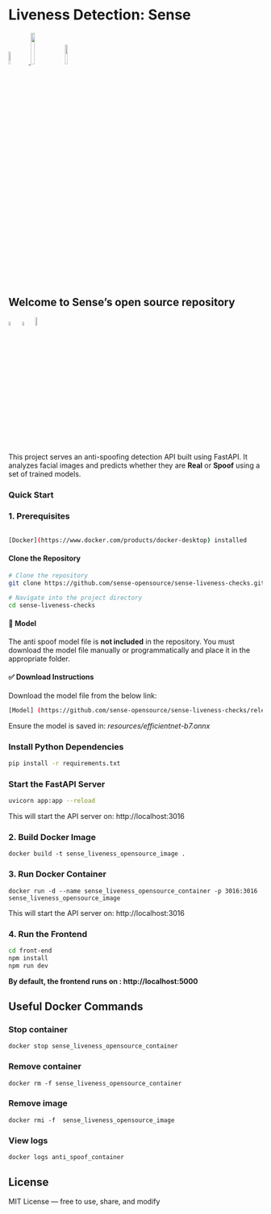 <h1> Liveness Detection: Sense</h1>

<p width="100%">
    <a href="https://github.com/sense-opensource/sense-liveness-checks/blob/main/LICENSE">
        <img width="8%" src="https://badge-generator.vercel.app/api?label=License&status=MIT&color=6941C6"> 
    </a>
    <img width="12.6%" src="https://badge-generator.vercel.app/api?icon=Github&label=Last%20Commit&status=May&color=6941C6"/> 
    <a href="https://discord.gg/hzNHTpwt">
        <img width="10%" src="https://badge-generator.vercel.app/api?icon=Discord&label=Discord&status=Live&color=6941C6"> 
    </a>
</p>

<h2>Welcome to Sense’s open source repository</h2>

<p width="100%">  
<img width="4.5%" src="https://custom-icon-badges.demolab.com/badge/Fork-orange.svg?logo=fork"> 
<img width="4.5%" src="https://custom-icon-badges.demolab.com/badge/Star-yellow.svg?logo=star"> 
<img width="6.5%" src="https://custom-icon-badges.demolab.com/badge/Commit-green.svg?logo=git-commit&logoColor=fff"> 
</p>

<p> This project serves an anti-spoofing detection API built using FastAPI. It analyzes facial images and predicts whether they are <b>Real</b> or <b>Spoof</b> using a set of trained models.</p>

<h3>Quick Start</h3>

<h3>1. Prerequisites </h3>

```bash

[Docker](https://www.docker.com/products/docker-desktop) installed             
```
<h4> Clone the Repository </h4> 

```bash
# Clone the repository
git clone https://github.com/sense-opensource/sense-liveness-checks.git

# Navigate into the project directory
cd sense-liveness-checks
```

<h4> 🧠 Model </h4>

<p> The anti spoof model file is <b>not included</b> in the repository. You must download the model file manually or programmatically and place it in the appropriate folder.</p>

<h4> ✅ Download Instructions </h4>

<p> Download the model file from the below link: </p>

```bash
[Model] (https://github.com/sense-opensource/sense-liveness-checks/releases/download/v1.0.0/efficientnet-b7.onnx this file needs to be placed inside the resources folder)
```

<p> Ensure the model is saved in: <i>resources/efficientnet-b7.onnx </i> </p>

<h3> Install Python Dependencies </h3>

```bash
pip install -r requirements.txt
```

<h3> Start the FastAPI Server </h3>

```bash
uvicorn app:app --reload
```

<p> This will start the API server on: http://localhost:3016 </p>

<h3> 2. Build Docker Image </h3>

```docker
docker build -t sense_liveness_opensource_image .
```

<h3> 3. Run Docker Container </h3>

```docker
docker run -d --name sense_liveness_opensource_container -p 3016:3016 sense_liveness_opensource_image
```

<p> This will start the API server on: http://localhost:3016 </p>

<h3> 4. Run the Frontend </h3>

```bash
cd front-end
npm install
npm run dev
```

<p> <b> By default, the frontend runs on : http://localhost:5000 </b></p>

<h2>Useful Docker Commands</h2>

<h3> Stop container </h3>

```docker
docker stop sense_liveness_opensource_container
```

<h3> Remove container </h3>

```docker
docker rm -f sense_liveness_opensource_container
```

<h3> Remove image </h3>

```docker
docker rmi -f  sense_liveness_opensource_image
```

<h3> View logs </h3>

```docker
docker logs anti_spoof_container
```

<h2> License </h2>
<p> MIT License — free to use, share, and modify </p>
